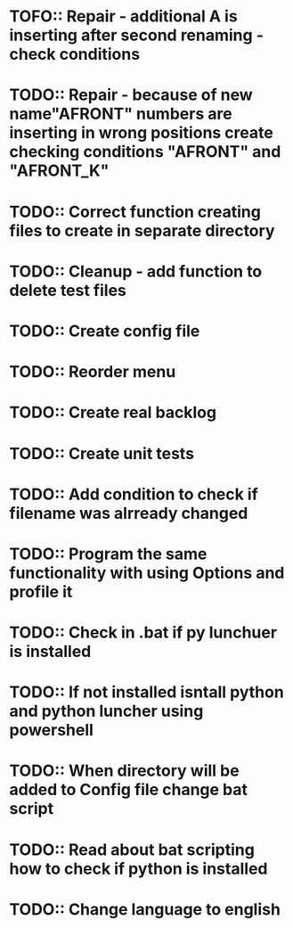 # TOFO:: Repair - additional A is inserting after second renaming - check conditions
# TODO:: Repair - because of new name"AFRONT" numbers are inserting in wrong positions create checking conditions "AFRONT" and "AFRONT_K"
# TODO:: Correct function creating files to create in separate directory
# TODO:: Cleanup - add function to delete test files
# TODO:: Create config file
# TODO:: Reorder menu 
# TODO:: Create real backlog
# TODO:: Create unit tests
# TODO:: Add condition to check if filename was alrready changed
# TODO:: Program the same functionality with using Options and profile it
# TODO:: Check in .bat if py lunchuer is installed
# TODO:: If not installed isntall python and python luncher using powershell
# TODO:: When directory will be added to Config file change bat script
# TODO:: Read about bat scripting how to check if python is installed
# TODO:: Change language to english
